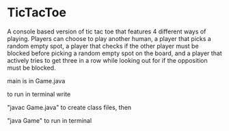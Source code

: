 # TicTacToe
A console based version of tic tac toe that features 4 different ways of playing. Players can choose to play another human, a player that picks a random empty spot, a player that checks if the other player must be blocked before picking a random empty spot on the board, and a player that actively tries to get three in a row while looking out for if the opposition must be blocked.

main is in Game.java


to run in terminal write

"javac Game.java" to create class files, then

"java Game" to run in terminal
